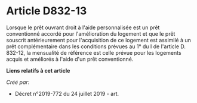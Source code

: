 # Article D832-13

Lorsque le prêt ouvrant droit à l'aide personnalisée est un prêt conventionné accordé pour l'amélioration du logement et que
le prêt souscrit antérieurement pour l'acquisition de ce logement est assimilé à un prêt complémentaire dans les conditions
prévues au 1° du I de l'article D. 832-12, la mensualité de référence est celle prévue pour les logements acquis et améliorés
à l'aide d'un prêt conventionné.

**Liens relatifs à cet article**

_Créé par_:

  - Décret n°2019-772 du 24 juillet 2019 - art.
